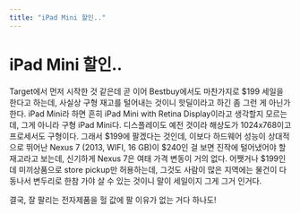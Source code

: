 ```yaml
---
title: "iPad Mini 할인.."
---
```

# iPad Mini 할인..


Target에서 먼저 시작한 것 같은데 곧 이어 Bestbuy에서도 마찬가지로 $199 세일을 한다고 하는데, 사실상 구형 재고를 털어내는 것이니 핫딜이라고 하긴 좀 그런 게 아닌가 한다. iPad Mini라 하면 흔히 iPad Mini with Retina Display이라고 생각할지 모르는데, 그게 아니라 구형 iPad Mini다. 디스플레이도 예전 것이라 해상도가 1024x768이고 프로세서도 구형이다. 그래서 $199에 팔겠다는 것인데, 이보다 하드웨어 성능이 상대적으로 뛰어난 Nexus 7 (2013, WIFI, 16 GB)이 $240인 걸 보면 진작에 털어냈어야 할 재고라고 보는데, 신기하게 Nexus 7은 여태 가격 변동이 거의 없다. 어쨋거나 $199인데 미끼상품으로 store pickup만 허용하는데, 그것도 사람이 많은 지역에는 물건이 다 동나서 변두리로 한참 가야 살 수 있는 것이니 말이 세일이지 그게 그거 인거다. 




결국, 잘 팔리는 전자제품을 헐 값에 팔 이유가 없는 거다 하나도!


